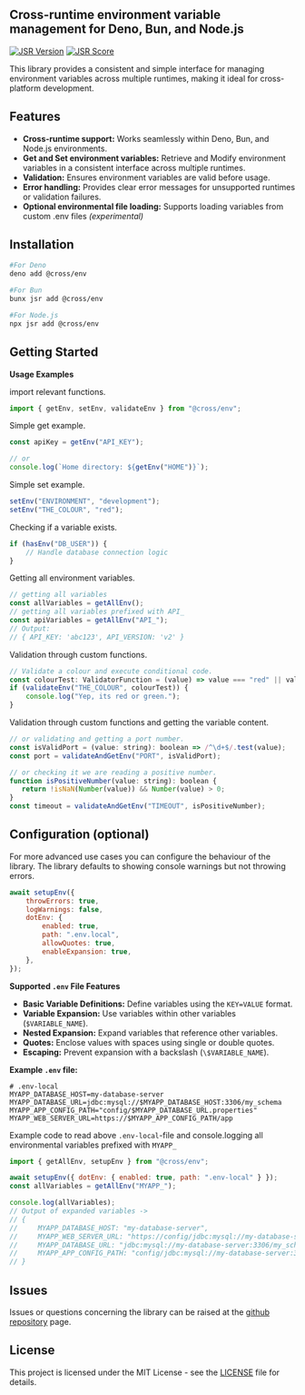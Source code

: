 ## Cross-runtime environment variable management for Deno, Bun, and Node.js

[![JSR Version](https://jsr.io/badges/@cross/env)](https://jsr.io/@cross/env)
[![JSR Score](https://jsr.io/badges/@cross/env/score)](https://jsr.io/@cross/env/score)

This library provides a consistent and simple interface for managing environment variables across multiple runtimes,
making it ideal for cross-platform development.

## Features

- **Cross-runtime support:** Works seamlessly within Deno, Bun, and Node.js environments.
- **Get and Set environment variables:** Retrieve and Modify environment variables in a consistent interface across
  multiple runtimes.
- **Validation:** Ensures environment variables are valid before usage.
- **Error handling:** Provides clear error messages for unsupported runtimes or validation failures.
- **Optional environmental file loading:** Supports loading variables from custom .env files _(experimental)_

## Installation

```bash
#For Deno
deno add @cross/env

#For Bun
bunx jsr add @cross/env

#For Node.js
npx jsr add @cross/env
```

## Getting Started

**Usage Examples**

import relevant functions.

```javascript
import { getEnv, setEnv, validateEnv } from "@cross/env";
```

Simple get example.

```javascript
const apiKey = getEnv("API_KEY");

// or
console.log(`Home directory: ${getEnv("HOME")}`);
```

Simple set example.

```javascript
setEnv("ENVIRONMENT", "development");
setEnv("THE_COLOUR", "red");
```

Checking if a variable exists.

```javascript
if (hasEnv("DB_USER")) {
    // Handle database connection logic
}
```

Getting all environment variables.

```javascript
// getting all variables
const allVariables = getAllEnv();
// getting all variables prefixed with API_
const apiVariables = getAllEnv("API_");
// Output:
// { API_KEY: 'abc123', API_VERSION: 'v2' }
```

Validation through custom functions.

```javascript
// Validate a colour and execute conditional code.
const colourTest: ValidatorFunction = (value) => value === "red" || value === "green"; 
if (validateEnv("THE_COLOUR", colourTest)) {
    console.log("Yep, its red or green.");
}
```

Validation through custom functions and getting the variable content.

```javascript
// or validating and getting a port number.
const isValidPort = (value: string): boolean => /^\d+$/.test(value);
const port = validateAndGetEnv("PORT", isValidPort);

// or checking it we are reading a positive number.
function isPositiveNumber(value: string): boolean {
   return !isNaN(Number(value)) && Number(value) > 0;
}
const timeout = validateAndGetEnv("TIMEOUT", isPositiveNumber);
```

## Configuration (optional)

For more advanced use cases you can configure the behaviour of the library. The library defaults to showing console
warnings but not throwing errors.

```javascript
await setupEnv({
    throwErrors: true,
    logWarnings: false,
    dotEnv: {
        enabled: true,
        path: ".env.local",
        allowQuotes: true,
        enableExpansion: true,
    },
});
```

**Supported `.env` File Features**

- **Basic Variable Definitions:** Define variables using the `KEY=VALUE` format.
- **Variable Expansion:** Use variables within other variables (`$VARIABLE_NAME`).
- **Nested Expansion:** Expand variables that reference other variables.
- **Quotes:** Enclose values with spaces using single or double quotes.
- **Escaping:** Prevent expansion with a backslash (`\$VARIABLE_NAME`).

**Example `.env` file:**

```
# .env-local
MYAPP_DATABASE_HOST=my-database-server
MYAPP_DATABASE_URL=jdbc:mysql://$MYAPP_DATABASE_HOST:3306/my_schema
MYAPP_APP_CONFIG_PATH="config/$MYAPP_DATABASE_URL.properties"
MYAPP_WEB_SERVER_URL=https://$MYAPP_APP_CONFIG_PATH/app 
```
Example code to read above `.env-local`-file and console.logging all environmental variables
prefixed with `MYAPP_`

```javascript
import { getAllEnv, setupEnv } from "@cross/env";

await setupEnv({ dotEnv: { enabled: true, path: ".env-local" } });
const allVariables = getAllEnv("MYAPP_");

console.log(allVariables);
// Output of expanded variables ->
// {
//     MYAPP_DATABASE_HOST: "my-database-server",
//     MYAPP_WEB_SERVER_URL: "https://config/jdbc:mysql://my-database-server:3306/my_schema.properties/app",
//     MYAPP_DATABASE_URL: "jdbc:mysql://my-database-server:3306/my_schema",
//     MYAPP_APP_CONFIG_PATH: "config/jdbc:mysql://my-database-server:3306/my_schema.properties"
// }
```

## Issues

Issues or questions concerning the library can be raised at the
[github repository](https://github.com/cross-org/env/issues) page.

## License

This project is licensed under the MIT License - see the [LICENSE](LICENSE) file for details.
